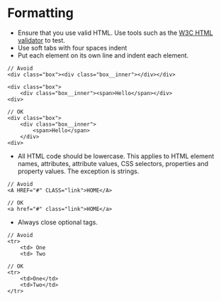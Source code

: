 # Formatting

* Ensure that you use valid HTML. Use tools such as the [W3C HTML validator](https://validator.w3.org/nu/) to test.
* Use soft tabs with four spaces indent
* Put each element on its own line and indent each element.
```
// Avoid
<div class="box"><div class="box__inner"></div></div>

<div class="box">
    <div class="box__inner"><span>Hello</span></div>
<div>

// OK
<div class="box">
    <div class="box__inner">
        <span>Hello</span>
    </div>
<div>
```
* All HTML code should be lowercase. This applies to HTML element names, attributes, attribute values, CSS selectors, properties and property values. The exception is strings.
```
// Avoid
<A HREF="#" CLASS="link">HOME</A>

// OK
<a href="#" class="link">HOME</a>
```
* Always close optional tags.
```
// Avoid
<tr>
    <td> One
    <td> Two

// OK
<tr>
    <td>One</td>
    <td>Two</td>
</tr>
```